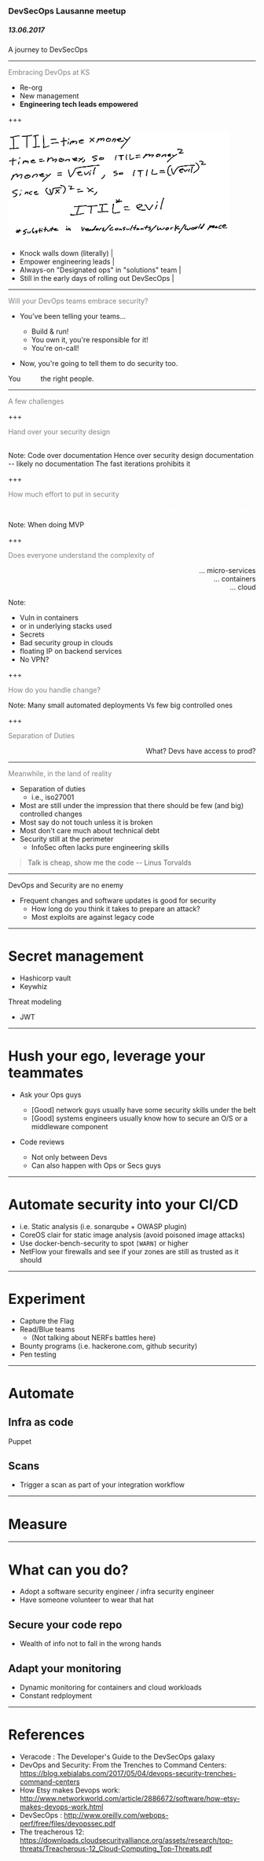 ### DevSecOps Lausanne meetup   
##### 13.06.2017
A journey to DevSecOps

<!--- ![Masked Cucumber](assets/masked_cucumber_90px.jpg)  -->


---
<span style="color:gray">Embracing DevOps at KS</span>

- Re-org 
- New management
- **Engineering tech leads empowered**

+++

![ITIL is evil](assets/ITILisevil_avg.png?style=centerimg)

- Knock walls down (literally) |
- Empower engineering leads |
- Always-on "Designated ops" in "solutions" team |
- Still in the early days of rolling out DevSecOps |


---
<span style="color:gray">Will your DevOps teams embrace security?</span>
* You've been telling your teams...
  * Build & run!
  * You own it, you're responsible for it!
  * You're on-call! 

* Now, you're going to tell them to do security too.

You <span style="color:white">*need*</span> the right people.


---
<span style="color:gray">A few challenges</span>

+++

<span style="color:gray">Hand over your security design</span>
<span style="display:block; text-align:right; color:white">... err, code over documentation my friend! <!-- .element: class="fragment" --></span>


Note:
Code over documentation 
Hence over security design documentation -- likely no documentation
The fast iterations prohibits it

+++

<span style="color:gray">How much effort to put in security</span>
  
<span style="display:block; text-align:right; color:white">... to possibly just throw things away? <!-- .element: class="fragment" --></span>

Note:
When doing MVP

+++

<span style="color:gray">Does everyone understand the complexity of</span>

<span style="display:block; text-align:right">... micro-services <!-- .element: class="fragment" --></span>
<span style="display:block; text-align:right">... containers <!-- .element: class="fragment" --></span>
<span style="display:block; text-align:right">... cloud <!-- .element: class="fragment" --></span>

Note:
* Vuln in containers
* or in underlying stacks used
* Secrets
* Bad security group in clouds
* floating IP on backend services
* No VPN?

+++

<span style="color:gray">How do you handle change?</span>

Note:
Many small automated deployments Vs few big controlled ones

+++

<span style="color:gray">Separation of Duties</span>

<span style="display:block; text-align:right">What? Devs have access to prod? 


---
<span style="color:gray">Meanwhile, in the land of reality</span>
* Separation of duties
  * i.e., iso27001
* Most are still under the impression that there should be few (and big) controlled changes
* Most say do not touch unless it is broken
* Most don't care much about technical debt
* Security still at the perimeter
  * InfoSec often lacks pure engineering skills 
  
> Talk is cheap, show me the code
> -- Linus Torvalds


---
DevOps and Security are no enemy 
* Frequent changes and software updates is good for security
  * How long do you think it takes to prepare an attack?
  * Most exploits are against legacy code

---

# Secret management
* Hashicorp vault
* Keywhiz

Threat modeling
* JWT

---
# Hush your ego, leverage your teammates
* Ask your Ops guys
  * [Good] network guys usually have some security skills under the belt
  * [Good] systems engineers usually know how to secure an O/S or a middleware component

* Code reviews
  * Not only between Devs
  * Can also happen with Ops or Secs guys

---
# Automate security into your CI/CD

* i.e. Static analysis (i.e. sonarqube + OWASP plugin)
* CoreOS clair for static image analysis (avoid poisoned image attacks)
* Use docker-bench-security to spot `[WARN]` or higher
* NetFlow your firewalls and see if your zones are still as trusted as it should

---
# Experiment
* Capture the Flag
* Read/Blue teams
  * (Not talking about NERFs battles here)
* Bounty programs (i.e. hackerone.com, github security)
* Pen testing

---
# Automate
## Infra as code
Puppet

## Scans
* Trigger a scan as part of your integration workflow

---
# Measure
---
# What can you do?
* Adopt a software security engineer / infra security engineer
* Have someone volunteer to wear that hat

## Secure your code repo
* Wealth of info not to fall in the wrong hands

## Adapt your monitoring
* Dynamic monitoring for containers and cloud workloads
* Constant redployment

---
# References
- Veracode : The Developer's Guide to the DevSecOps galaxy
- DevOps and Security: From the Trenches to Command Centers: https://blog.xebialabs.com/2017/05/04/devops-security-trenches-command-centers
- How Etsy makes Devops work: http://www.networkworld.com/article/2886672/software/how-etsy-makes-devops-work.html
- DevSecOps : http://www.oreilly.com/webops-perf/free/files/devopssec.pdf
- The treacherous 12: https://downloads.cloudsecurityalliance.org/assets/research/top-threats/Treacherous-12_Cloud-Computing_Top-Threats.pdf
